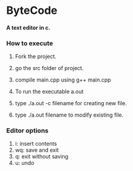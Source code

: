 # ByteCode

#### A text editor in c.

### How to execute

 1. Fork the project.
 2. go the src folder of project.
 3. compile main.cpp using g++ main.cpp
 4. To run the executable a.out

1. type ./a.out -c filename for creating new file.
2. type ./a.out filename to modify existing file.

### Editor options

1. i: insert contents
2. wq: save and exit
3. q: exit without saving
4. u: undo
